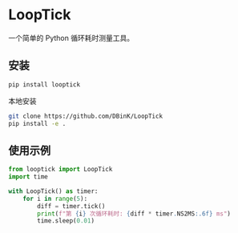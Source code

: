 # LoopTick

一个简单的 Python 循环耗时测量工具。

## 安装
```bash
pip install looptick
```
本地安装
```bash
git clone https://github.com/DBinK/LoopTick
pip install -e .
```

## 使用示例
```python
from looptick import LoopTick
import time

with LoopTick() as timer:
    for i in range(5):
        diff = timer.tick()
        print(f"第 {i} 次循环耗时: {diff * timer.NS2MS:.6f} ms")
        time.sleep(0.01)
```


